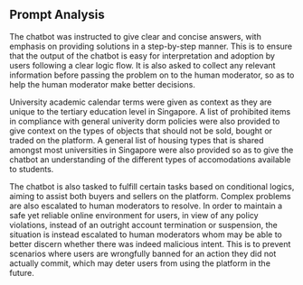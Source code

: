 ## Prompt Analysis

The chatbot was instructed to give clear and concise answers, with emphasis on providing solutions in a step-by-step manner. This is to ensure that the output of the chatbot is easy for interpretation and adoption by users following a clear logic flow. It is also asked to collect any relevant information before passing the problem on to the human moderator, so as to help the human moderator make better decisions. 

  University academic calendar terms were given as context as they are unique to the tertiary education level in Singapore. A list of prohibited items in compliance with general univerity dorm policies were also provided to give context on the types of objects that should not be sold, bought or traded on the platform. A general list of housing types that is shared amongst most universities in Singapore were also provided so as to give the chatbot an understanding of the different types of accomodations available to students.
  
  The chatbot is also tasked to fulfill certain tasks based on conditional logics, aiming to assist both buyers and sellers on the platform. Complex problems are also escalated to human moderators to resolve. In order to maintain a safe yet reliable online environment for users, in view of any policy violations, instead of an outright account termination or suspension, the situation is instead escalated to human moderators whom may be able to better discern whether there was indeed malicious intent. This is to prevent scenarios where users are wrongfully banned for an action they did not actually commit, which may deter users from using the platform in the future. 
  
